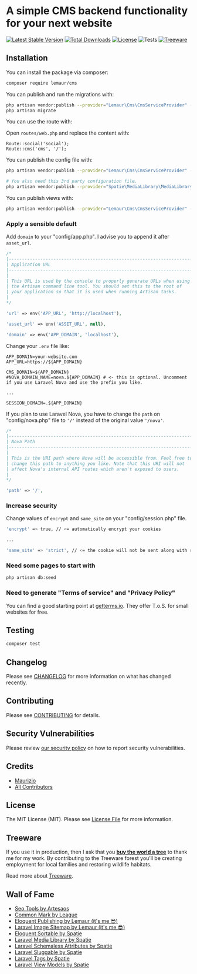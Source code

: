 # A simple CMS backend functionality for your next website

[![Latest Stable Version](https://poser.pugx.org/lemaur/laravel-cms/v)](//packagist.org/packages/lemaur/laravel-cms)
[![Total Downloads](https://poser.pugx.org/lemaur/laravel-cms/downloads)](//packagist.org/packages/lemaur/laravel-cms)
[![License](https://poser.pugx.org/lemaur/laravel-cms/license)](//packagist.org/packages/lemaur/laravel-cms)
![Tests](https://github.com/leMaur/laravel-cms/workflows/Tests/badge.svg)
[![Treeware](https://img.shields.io/badge/dynamic/json?color=brightgreen&label=Treeware&query=%24.total&url=https%3A%2F%2Fpublic.offset.earth%2Fusers%2Ftreeware%2Ftrees)](https://treeware.earth)


## Installation

You can install the package via composer:

```bash
composer require lemaur/cms
```

You can publish and run the migrations with:

```bash
php artisan vendor:publish --provider="Lemaur\Cms\CmsServiceProvider" --tag="cms-migrations"
php artisan migrate
```

You can use the route with:

Open `routes/web.php` and replace the content with:
```blade
Route::social('social');
Route::cms('cms', '/');
```

You can publish the config file with:
```bash
php artisan vendor:publish --provider="Lemaur\Cms\CmsServiceProvider" --tag="cms-config"

# You also need this 3rd party configuration file.
php artisan vendor:publish --provider="Spatie\MediaLibrary\MediaLibraryServiceProvider" --tag="config"
```

You can publish views with:
```bash
php artisan vendor:publish --provider="Lemaur\Cms\CmsServiceProvider" --tag="cms-views"
```

### Apply a sensible default

Add `domain` to your "config/app.php". I advise you to append it after `asset_url`. 
```php
/*
|--------------------------------------------------------------------------
| Application URL
|--------------------------------------------------------------------------
|
| This URL is used by the console to properly generate URLs when using
| the Artisan command line tool. You should set this to the root of
| your application so that it is used when running Artisan tasks.
|
*/

'url' => env('APP_URL', 'http://localhost'),

'asset_url' => env('ASSET_URL', null),

'domain' => env('APP_DOMAIN', 'localhost'),
```

Change your `.env` file like:
```
APP_DOMAIN=your-website.com
APP_URL=https://${APP_DOMAIN}

CMS_DOMAIN=${APP_DOMAIN}
#NOVA_DOMAIN_NAME=nova.${APP_DOMAIN} # <- this is optional. Uncomment if you use Laravel Nova and use the prefix you like.

...

SESSION_DOMAIN=.${APP_DOMAIN}
```

If you plan to use Laravel Nova, you have to change the `path` on "config/nova.php" file to `'/'` instead of the original value `'/nova'`.
```php
/*
|--------------------------------------------------------------------------
| Nova Path
|--------------------------------------------------------------------------
|
| This is the URI path where Nova will be accessible from. Feel free to
| change this path to anything you like. Note that this URI will not
| affect Nova's internal API routes which aren't exposed to users.
|
*/

'path' => '/',
```

### Increase security

Change values of `encrypt` and `same_site` on your "config/session.php" file.
```bash
'encrypt' => true, // <= automatically encrypt your cookies

...

'same_site' => 'strict', // <= the cookie will not be sent along with requests initiated by third party websites
```

### Need some pages to start with

```bash
php artisan db:seed
```

### Need to generate "Terms of service" and "Privacy Policy"
You can find a good starting point at [getterms.io](https://getterms.io/). They offer T.o.S. for small websites for free.

## Testing

```bash
composer test
```

## Changelog

Please see [CHANGELOG](CHANGELOG.md) for more information on what has changed recently.

## Contributing

Please see [CONTRIBUTING](.github/CONTRIBUTING.md) for details.

## Security Vulnerabilities

Please review [our security policy](../../security/policy) on how to report security vulnerabilities.

## Credits

- [Maurizio](https://github.com/lemaur)
- [All Contributors](../../contributors)

## License

The MIT License (MIT). Please see [License File](LICENSE.md) for more information.

## Treeware

If you use it in production, then I ask that you [**buy the world a tree**](https://plant.treeware.earth/leMaur/eloquent-publishing) to thank me for my work. By contributing to the Treeware forest you’ll be creating employment for local families and restoring wildlife habitats.

Read more about [Treeware](https://treeware.earth).

## Wall of Fame
- [Seo Tools by Artesaos](https://github.com/artesaos/seotools)
- [Common Mark by League](https://github.com/league/commonmark)
- [Eloquent Publishing by Lemaur (it's me :sunglasses:)](https://github.com/lemaur/eloquent-publishing)
- [Laravel Image Sitemap by Lemaur (it's me :sunglasses:)](https://github.com/lemaur/laravel-image-sitemap)
- [Eloquent Sortable by Spatie](https://github.com/spatie/eloquent-sortable)
- [Laravel Media Library by Spatie](https://github.com/spatie/laravel-medialibrary)
- [Laravel Schemaless Attributes by Spatie](https://github.com/spatie/laravel-schemaless-attributes)
- [Laravel Sluggable by Spatie](https://github.com/spatie/laravel-sluggable)
- [Laravel Tags by Spatie](https://github.com/spatie/laravel-tags)
- [Laravel View Models by Spatie](https://github.com/spatie/laravel-view-models)
